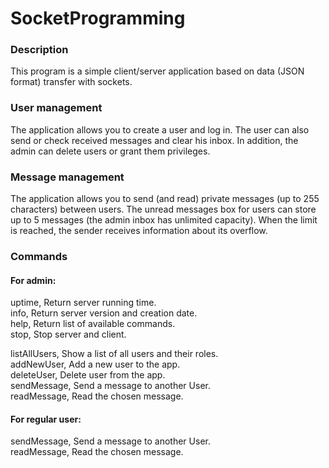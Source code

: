 # SocketProgramming
### Description
This program is a simple client/server application based on data (JSON format) transfer with sockets.

### User management
The application allows you to create a user and log in. The user can also send or check received messages and clear his inbox. In addition, the admin can delete users or grant them privileges.

### Message management
The application allows you to send (and read) private messages (up to 255 characters) between users. The unread messages box for users can store up to 5 messages (the admin inbox has unlimited capacity). When the limit is reached, the sender receives information about its overflow.

### Commands
#### For admin:
uptime, Return server running time.  
info,   Return server version and creation date.  
help,   Return list of available commands.  
stop,   Stop server and client.  

listAllUsers, Show a list of all users and their roles.  
addNewUser,   Add a new user to the app.  
deleteUser,   Delete user from the app.  
sendMessage,  Send a message to another User.  
readMessage,  Read the chosen message.  

#### For regular user:
sendMessage, Send a message to another User.  
readMessage, Read the chosen message.
